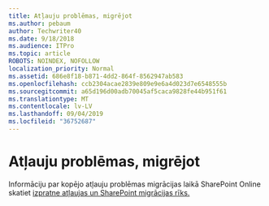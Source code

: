 ```yaml
---
title: Atļauju problēmas, migrējot
ms.author: pebaum
author: Techwriter40
ms.date: 9/18/2018
ms.audience: ITPro
ms.topic: article
ROBOTS: NOINDEX, NOFOLLOW
localization_priority: Normal
ms.assetid: 686e8f18-b871-4dd2-864f-8562947ab583
ms.openlocfilehash: ccb2304acae2839e809e9e6a4d023d7e6548555b
ms.sourcegitcommit: a65d196d00adb70045af5caca9828fe44b951f61
ms.translationtype: MT
ms.contentlocale: lv-LV
ms.lasthandoff: 09/04/2019
ms.locfileid: "36752687"
---
```

# <a name="permissions-issues-while-migrating"></a>Atļauju problēmas, migrējot

Informāciju par kopējo atļauju problēmas migrācijas laikā SharePoint Online skatiet [izpratne atļaujas un SharePoint migrācijas rīks.](https://go.microsoft.com/fwlink/?linkid=2019753)
  

